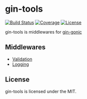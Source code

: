 gin-tools
=========

[![Build Status](http://img.shields.io/travis/dogenzaka/gin-tools.svg?style=flat)](https://travis-ci.org/dogenzaka/gin-tools)
[![Coverage](http://img.shields.io/codecov/c/github/dogenzaka/gin-tools.svg?style=flat)](https://codecov.io/github/dogenzaka/gin-tools)
[![License](http://img.shields.io/badge/license-MIT-red.svg?style=flat)](https://github.com/dogenzaka/gin-tools/blob/master/LICENSE)

gin-tools is middlewares for [gin-gonic](http://gin-gonic.github.io/gin/)

## Middlewares

- [Validation](https://github.com/dogenzaka/gin-tools/tree/master/validation)
- [Logging](https://github.com/dogenzaka/gin-tools/tree/master/logging)

## License
gin-tools is licensed under the MIT.
